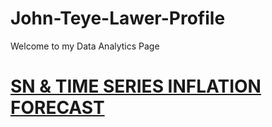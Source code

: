 # John-Teye-Lawer-Profile
Welcome to my Data Analytics Page

# [SN & TIME SERIES INFLATION FORECAST](https://github.com/Admin-John/Statistics_Dev/blob/main/SN%20%26%20TIME%20SERIES%20INFLATION%20FORECAST%20.py)
